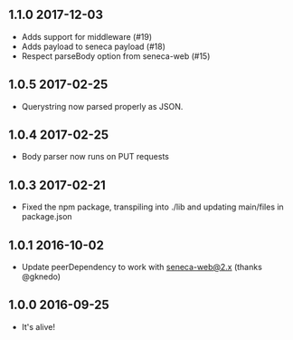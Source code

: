 ## 1.1.0 2017-12-03

- Adds support for middleware (#19)
- Adds payload to seneca payload (#18)
- Respect parseBody option from seneca-web (#15)

## 1.0.5 2017-02-25

- Querystring now parsed properly as JSON.

## 1.0.4 2017-02-25

- Body parser now runs on PUT requests

## 1.0.3 2017-02-21

- Fixed the npm package, transpiling into ./lib and updating main/files in package.json

## 1.0.1 2016-10-02

- Update peerDependency to work with seneca-web@2.x (thanks @gknedo)

## 1.0.0 2016-09-25

- It's alive!
